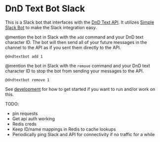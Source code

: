 # DnD Text Bot Slack

This is a Slack bot that interfaces with the [DnD Text API](https://github.com/andrew-boutin/dndtextapi). It utilizes [Simple Slack Bot](https://github.com/GregHilston/Simple-Slack-Bot) to make the Slack integration easy.

@mention the bot in Slack with the `add` command and your DnD text character ID. The bot will then send all of your future messages in the channel to the API as if you sent them directly to the API.

    @dndtextbot add 1

@mention the bot in Slack with the `remove` command and your DnD text character ID to stop the bot from sending your messages to the API.

    @dndtextbot remove 1

See [development](DEVELOPMENT.md) for how to get started if you want to run and/or work on this.

TODO:

- pin requests
- Get api auth working
- Redis creds
- Keep ID/name mappings in Redis to cache lookups
- Periodically ping Slack and API for connectivity if no traffic for a while
